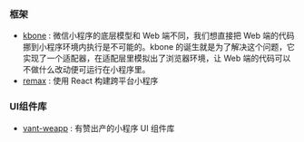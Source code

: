 ### 框架

* [kbone](https://github.com/Tencent/kbone) : 微信小程序的底层模型和 Web 端不同，我们想直接把 Web 端的代码挪到小程序环境内执行是不可能的。kbone 的诞生就是为了解决这个问题，它实现了一个适配器，在适配层里模拟出了浏览器环境，让 Web 端的代码可以不做什么改动便可运行在小程序里。
* [remax](https://github.com/remaxjs/remax) : 使用 React 构建跨平台小程序

### UI组件库

* [vant-weapp](https://github.com/youzan/vant-weapp) : 有赞出产的小程序 UI 组件库